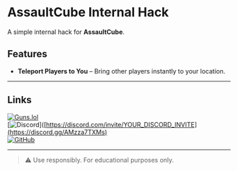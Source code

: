 # AssaultCube Internal Hack

A simple internal hack for **AssaultCube**.

## Features
- **Teleport Players to You** – Bring other players instantly to your location.

---

## Links
[![Guns.lol](https://img.shields.io/badge/Guns.lol-1DA1F2?style=for-the-badge&logo=games)](https://guns.lol/stardevreal)  
[![Discord](https://img.shields.io/badge/Discord-7289DA?style=for-the-badge&logo=discord)]([https://discord.com/invite/YOUR_DISCORD_INVITE](https://discord.gg/AMzza7TXMs)  
[![GitHub](https://img.shields.io/badge/GitHub-181717?style=for-the-badge&logo=github)](https://github.com/star-dev-real/AssaultCube-Internal)

---

> ⚠️ Use responsibly. For educational purposes only.
